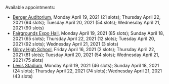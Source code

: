 Available appointments:

* [Berger Auditorium](https://schedulecare.sccgov.org/mychartprd/SignupAndSchedule/EmbeddedSchedule?id=132694&vt=1277&dept=101064003), Monday April 19, 2021 (21 slots); Thursday April 22, 2021 (94 slots); Tuesday April 20, 2021 (54 slots); Wednesday April 21, 2021 (90 slots)
* [Fairgrounds Expo Hall](https://schedulecare.sccgov.org/mychartprd/SignupAndSchedule/EmbeddedSchedule?id=132726&vt=1277&dept=101064002), Monday April 19, 2021 (85 slots); Sunday April 18, 2021 (65 slots); Thursday April 22, 2021 (12 slots); Tuesday April 20, 2021 (92 slots); Wednesday April 21, 2021 (3 slots)
* [Gilroy High School](https://schedulecare.sccgov.org/mychartprd/SignupAndSchedule/EmbeddedSchedule?id=132980&vt=1277&dept=101064008), Friday April 16, 2021 (2 slots); Thursday April 22, 2021 (81 slots); Tuesday April 20, 2021 (54 slots); Wednesday April 21, 2021 (75 slots)
* [Levis Stadium](https://schedulecare.sccgov.org/mychartprd/SignupAndSchedule/EmbeddedSchedule?id=132723&vt=1277&dept=101064004), Monday April 19, 2021 (46 slots); Sunday April 18, 2021 (24 slots); Thursday April 22, 2021 (74 slots); Wednesday April 21, 2021 (43 slots)
